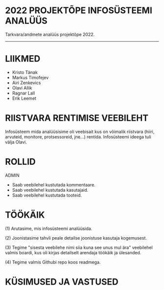 # 2022 PROJEKTÕPE INFOSÜSTEEMI ANALÜÜS
Tarkvara/andmete analüüs projektõpe 2022.

-----------------------------------------------------------------

# LIIKMED
- Kristo Tänak
- Markus Timofejev
- Airi Zenkevics
- Olavi Allik
- Ragnar Lall
- Erik Leemet

# RIISTVARA RENTIMISE VEEBILEHT

Infosüsteem mida analüüsisime oli veebisait kus on võimalik riistvara (hiiri, arvuteid, monitore, protsessoreid, jne...) rentida. Infosüsteemi ideega tuli välja Olavi. 

# ROLLID

ADMIN
- Saab veebilehel kustutada kommentaare.
- Saab veebilehel kustutada kasutajaid.
- Saab veebilehel kustutada tooteid.

# TÖÖKÄIK

(1) Arutasime, mis infosüsteemi analüüsida.

(2) Joonistasime tahvli peale detailse joonistuse kasutaja kogemusest.

(3) Tegime "sisesta veebilehe nimi siia kuna see unus mul ära" veebilehel valmis boardi, kus oli kirjas detailselt arendaja töökäik ja ülesanded.

(4) Tegime valmis Githubi repo koos readmega.

# KÜSIMUSED JA VASTUSED
